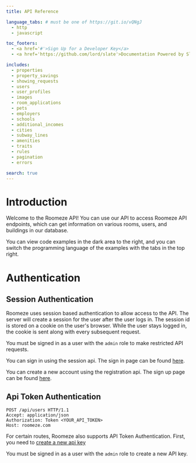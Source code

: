 ```yaml
---
title: API Reference

language_tabs: # must be one of https://git.io/vQNgJ
  - http
  - javascript

toc_footers:
  - <a href='#'>Sign Up for a Developer Key</a>
  - <a href='https://github.com/lord/slate'>Documentation Powered by Slate</a>

includes:
  - properties
  - property_savings
  - showing_requests
  - users
  - user_profiles
  - images
  - room_applications
  - pets
  - employers
  - schools
  - additional_incomes
  - cities
  - subway_lines
  - amenities
  - traits
  - rules
  - pagination
  - errors

search: true
---
```


# Introduction

Welcome to the Roomeze API! You can use our API to access Roomeze API endpoints, which can get information on various rooms, users, and buildings in our database.

You can view code examples in the dark area to the right, and you can switch the programming language of the examples with the tabs in the top right.

# Authentication

## Session Authentication

Roomeze uses session based authentication to allow access to the API. The server will create a session for the user after the user logs in. The session id is stored on a cookie on the user's browser. While the user stays logged in, the cookie is sent along with every subsequent request. 

<aside class="notice">
You must be signed in as a user with the <code>admin</code> role to make restricted API requests.
</aside>

You can sign in using the session api. The sign in page can be found [here](https://roomeze.com/users/sign_in).

You can create a new account using the registration api. The sign up page can be found [here](https://roomeze.com/users/sign_up).

## Api Token Authentication

```http
POST /api/users HTTP/1.1
Accept: application/json
Authorization: Token <YOUR_API_TOKEN>
Host: roomeze.com
```

For certain routes, Roomeze also supports API Token Authentication. First, you need to [create a new api key](https://roomeze.com/admin/api_keys)

<aside class="notice">
You must be signed in as a user with the <code>admin</code> role to create a new API key.
</aside>

<!-- <aside class="success">
Remember — a happy kitten is an authenticated kitten!
</aside>

<aside class="warning">Inside HTML code blocks like this one, you can't use Markdown, so use <code>&lt;code&gt;</code> blocks to denote code.</aside> -->
